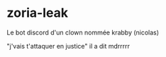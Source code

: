 # zoria-leak
Le bot discord d'un clown nommée krabby (nicolas)

"j'vais t'attaquer en justice" il a dit mdrrrrr
